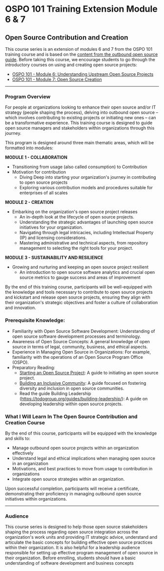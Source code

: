 # OSPO 101 Training Extension Module 6 & 7
## Open Source Contribution and Creation

This course series is an extension of modules 6 and 7 from the OSPO 101 training course and is based on the [content from the outbound open source guide](https://github.com/todogroup/outbound-oss). Before taking this course, we encourage students to go through the introductory courses on using and creating open source projects:

* [OSPO 101 - Module 6: Understanding Upstream Open Source Projects](https://github.com/todogroup/ospo-career-path/blob/main/OSPO-101/module6/README.md)
* [OSPO 101 - Module 7: Open Source Creation](https://github.com/todogroup/ospo-career-path/tree/main/OSPO-101/module7)

***

### Program Overview

For people at organizations looking to enhance their open source and/or IT strategy (people shaping the process), delving into outbound open source – which involves contributing to existing projects or initiating new ones – can be a transformative experience. 
This training course is designed to guide open source managers and stakeholders within organizations through this journey.

This program is designed around three main thematic areas, which will be formatted into modules:

**MODULE 1 - COLLABORATION**

* Transitioning from usage (also called consumption) to Contribution
* Motivation for contribution
  * Diving Deep into starting your organization's journey in contributing to open source projects
  * Exploring various contribution models and procedures suitable for enterprises of all scales
    
**MODULE 2 - CREATION**

* Embarking on the organization's open source project releases
  * An in-depth look at the  lifecycle of open source projects.
  * Understanding the strategic advantages of launching open source initiatives for your organization.
  * Navigating through legal intricacies, including Intellectual Property (IP) and licensing considerations.
  * Mastering administrative and technical aspects, from repository management to selecting the right tools for your project.
  
**MODULE 3 - SUSTAINABILITY AND RESILIENCE**

* Growing and nurturing and keeping an open source project resilient
   * An introduction to open source software analytics and crucial open source metrics to gauge success and areas of improvement

By the end of this training course, participants will be well-equipped with the knowledge and tools necessary to contribute to open source projects and kickstart and release open source projects, ensuring they align with their organization's strategic objectives and foster a culture of collaboration and innovation.

### Prerequisite Knowledge:

* Familiarity with Open Source Software Development: Understanding of open source software development processes and terminology.
* Awareness of Open Source Concepts: A general knowledge of open source in terms of legal, community, business, and ethical aspects.
* Experience in Managing Open Source in Organizations: For example, familiarity with the operations of an Open Source Program Office (OSPO).
* Preparatory Reading:
  * [Starting an Open Source Project](thttps://todogroup.org/guides/starting/): A guide to initiating an open source project.
  * [Building an Inclusive Community](https://todogroup.org/guides/diversity-inclusion/): A guide focused on fostering diversity and inclusion in open source communities.
  * Read the guide Building Leadership (https://todogroup.org/guides/building-leadership/): A guide on developing leadership within open source projects.

### What I Will Learn In The Open Source Contribution and Creation Course

By the end of this course, participants will be equipped with the knowledge and skills to:

* Manage outbound open source projects within an organization effectively 
* Understand legal and ethical implications when managing open source in an organization
* Motivations, and best practices to move from usage to contribution in organizations
* Integrate open source strategies within an organization.

Upon successful completion, participants will receive a certificate, demonstrating their proficiency in managing outbound open source initiatives within organizations.

***

### Audience

This course series is designed to help those open source stakeholders shaping the process regarding open source integration across the organization's work units and providing IT strategic advice, understand and articulate the basic concepts for building effective open source practices within their organization. It is also helpful for a leadership audience responsible for setting up effective
program management of open source in their organization. Before enrolling, students should have a basic understanding of software development and business concepts
